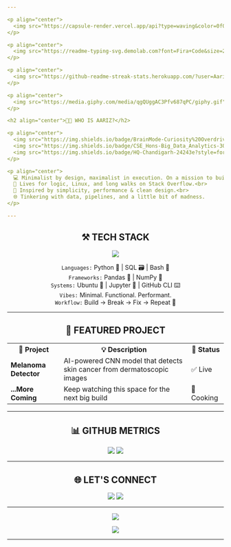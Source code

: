 ```yaml
---

<p align="center">
  <img src="https://capsule-render.vercel.app/api?type=waving&color=0f0c29,302b63,24243e&height=180&section=header&text=Aariz%20Hasan%20%7C%20Tech%20Explorer%20🧠&fontColor=fff&fontSize=35&animation=fadeIn" />
</p>

<p align="center">
  <img src="https://readme-typing-svg.demolab.com?font=Fira+Code&size=24&duration=3000&pause=1000&color=66FCF1&center=true&vCenter=true&width=1000&lines=Big+Data+Junkie+%7C+Code+Craftsman+%7C+Final+Year+CSE+Student;Linux+Fanatic+%7C+Terminal+Bender+%7C+Tech+with+Taste;Breaking+Code+Since+%E2%80%94+You+Weren't+Ready" />
</p>

<p align="center">
  <img src="https://github-readme-streak-stats.herokuapp.com/?user=Aariz-Hasan&theme=radical&hide_border=true&date_format=M%20j%5B%2C%20Y%5D"/>
</p>

<p align="center">
  <img src="https://media.giphy.com/media/qgQUggAC3Pfv687qPC/giphy.gif" width="400" />
</p>

<h2 align="center">👨‍🚀 WHO IS AARIZ?</h2>

<p align="center">
  <img src="https://img.shields.io/badge/BrainMode-Curiosity%20Overdrive-08FDD8?style=for-the-badge&logo=OpenAI&logoColor=black" />
  <img src="https://img.shields.io/badge/CSE_Hons-Big_Data_Analytics-302b63?style=for-the-badge&logo=databricks&logoColor=white" />
  <img src="https://img.shields.io/badge/HQ-Chandigarh-24243e?style=for-the-badge&logo=googlemaps&logoColor=white" />
</p>

<p align="center">
  💻 Minimalist by design, maximalist in execution. On a mission to build smarter tools — not just write code.<br>
  🧠 Lives for logic, Linux, and long walks on Stack Overflow.<br>
  🧬 Inspired by simplicity, performance & clean design.<br>
  🌐 Tinkering with data, pipelines, and a little bit of madness.
</p>

---
```


<h2 align="center">⚒️ TECH STACK</h2>

<p align="center">
  <img src="https://skillicons.dev/icons?i=python,bash,linux,git,vscode,mysql,github" />
</p>

<p align="center">
<code>Languages:</code> Python 🐍 | SQL 🗃 | Bash 🐚 <br/>
<code>Frameworks:</code> Pandas 🐼 | NumPy 🔢 <br/>
<code>Systems:</code> Ubuntu 🚀 | Jupyter 📓 | GitHub CLI ⌨️ <br/>
<code>Vibes:</code> Minimal. Functional. Performant. <br/>
<code>Workflow:</code> Build → Break → Fix → Repeat 🔁
</p>

---

<h2 align="center">🚀 FEATURED PROJECT</h2>

<table align="center">
  <tr>
    <th>🔬 Project</th>
    <th>💡 Description</th>
    <th>🚀 Status</th>
  </tr>
  <tr>
    <td><strong>Melanoma Detector</strong></td>
    <td>AI-powered CNN model that detects skin cancer from dermatoscopic images</td>
    <td>✅ Live</td>
  </tr>
  <tr>
    <td><strong>...More Coming</strong></td>
    <td>Keep watching this space for the next big build</td>
    <td>🌱 Cooking</td>
  </tr>
</table>

---

<h2 align="center">📊 GITHUB METRICS</h2>

<p align="center">
  <img src="https://github-readme-stats.vercel.app/api?username=Aariz-Hasan&show_icons=true&theme=radical&hide_border=true&rank_icon=github" />
  <img src="https://github-readme-stats.vercel.app/api/top-langs/?username=Aariz-Hasan&layout=compact&theme=radical&hide_border=true" />
</p>

---

<h2 align="center">🌐 LET'S CONNECT</h2>

<p align="center">
  <a href="https://www.linkedin.com/in/aariz-hasan"><img src="https://img.shields.io/badge/LinkedIn-Aariz%20Hasan-blue?style=for-the-badge&logo=linkedin&logoColor=white"/></a>
  <a href="mailto:aariz.hasan@outlook.com"><img src="https://img.shields.io/badge/Email-Get_in_Touch-D14836?style=for-the-badge&logo=gmail&logoColor=white"/></a>
</p>

---

<p align="center">
  <img src="https://quotes-github-readme.vercel.app/api?type=horizontal&theme=dark" />
</p>

<p align="center">
  <img src="https://komarev.com/ghpvc/?username=Aariz-Hasan&style=flat-square&color=08FDD8" />
</p>

---
